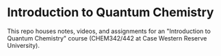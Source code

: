 # Introduction to Quantum Chemistry

This repo houses notes, videos, and assignments for an "Introduction to Quantum Chemistry" course (CHEM342/442 at Case Western Reserve University).
